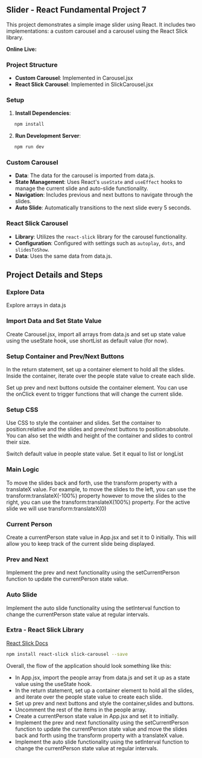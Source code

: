 ## Slider - React Fundamental Project 7

This project demonstrates a simple image slider using React. It includes two implementations: a custom carousel and a carousel using the React Slick library.

**Online Live:**

### Project Structure

- **Custom Carousel**: Implemented in Carousel.jsx
- **React Slick Carousel**: Implemented in SlickCarousel.jsx

### Setup

1. **Install Dependencies**:

```sh
   npm install
```

2. **Run Development Server**:

```sh
   npm run dev
```

### Custom Carousel

- **Data**: The data for the carousel is imported from data.js.
- **State Management**: Uses React's `useState` and `useEffect` hooks to manage the current slide and auto-slide functionality.
- **Navigation**: Includes previous and next buttons to navigate through the slides.
- **Auto Slide**: Automatically transitions to the next slide every 5 seconds.

### React Slick Carousel

- **Library**: Utilizes the `react-slick` library for the carousel functionality.
- **Configuration**: Configured with settings such as `autoplay`, `dots`, and `slidesToShow`.
- **Data**: Uses the same data from data.js.

## Project Details and Steps

### Explore Data

Explore arrays in data.js

### Import Data and Set State Value

Create Carousel.jsx, import all arrays from data.js and set up state value using the useState hook, use shortList as default value (for now).

### Setup Container and Prev/Next Buttons

In the return statement, set up a container element to hold all the slides. Inside the container, iterate over the people state value to create each slide.

Set up prev and next buttons outside the container element. You can use the onClick event to trigger functions that will change the current slide.

### Setup CSS

Use CSS to style the container and slides. Set the container to position:relative and the slides and prev/next buttons to position:absolute. You can also set the width and height of the container and slides to control their size.

Switch default value in people state value. Set it equal to list or longList

### Main Logic

To move the slides back and forth, use the transform property with a translateX value. For example, to move the slides to the left, you can use the transform:translateX(-100%) property however to move the slides to the right, you can use the transform:translateX(100%) property. For the active slide we will use transform:translateX(0)

### Current Person

Create a currentPerson state value in App.jsx and set it to 0 initially. This will allow you to keep track of the current slide being displayed.

### Prev and Next

Implement the prev and next functionality using the setCurrentPerson function to update the currentPerson state value.

### Auto Slide

Implement the auto slide functionality using the setInterval function to change the currentPerson state value at regular intervals.

### Extra - React Slick Library

[React Slick Docs](https://react-slick.neostack.com/)

```sh
npm install react-slick slick-carousel --save
```

Overall, the flow of the application should look something like this:

- In App.jsx, import the people array from data.js and set it up as a state value using the useState hook.
- In the return statement, set up a container element to hold all the slides, and iterate over the people state value to create each slide.
- Set up prev and next buttons and style the container,slides and buttons.
- Uncomment the rest of the items in the people array.
- Create a currentPerson state value in App.jsx and set it to initially.
- Implement the prev and next functionality using the setCurrentPerson function to update the currentPerson state value and move the slides back and forth using the transform property with a translateX value.
- Implement the auto slide functionality using the setInterval function to change the currentPerson state value at regular intervals.

